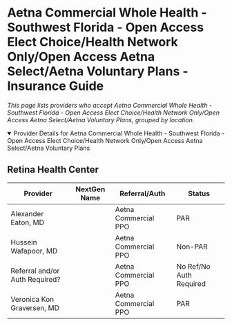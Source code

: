 # Aetna Commercial Whole Health - Southwest Florida - Open Access Elect Choice/Health Network Only/Open Access Aetna Select/Aetna Voluntary Plans - Insurance Guide

*This page lists providers who accept Aetna Commercial Whole Health - Southwest Florida - Open Access Elect Choice/Health Network Only/Open Access Aetna Select/Aetna Voluntary Plans, grouped by location.*

<details open><summary>Provider Details for Aetna Commercial Whole Health - Southwest Florida - Open Access Elect Choice/Health Network Only/Open Access Aetna Select/Aetna Voluntary Plans</summary>

## Retina Health Center

| Provider | NextGen Name | Referral/Auth | Status |
|----------|-------------|--------------|--------|
| Alexander Eaton, MD |  | Aetna Commercial PPO | PAR |
| Hussein Wafapoor, MD |  | Aetna Commercial PPO | Non-PAR |
| Referral and/or Auth Required? |  | Aetna Commercial PPO | No Ref/No Auth Required |
| Veronica Kon Graversen, MD |  | Aetna Commercial PPO | PAR |

</details>

